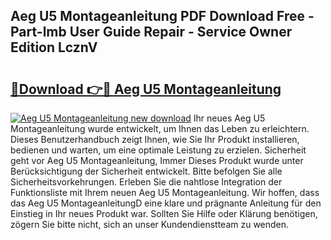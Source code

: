 ## Aeg U5 Montageanleitung PDF Download Free - Part-lmb User Guide Repair - Service Owner Edition LcznV

# <h2><a href="http://df7e4c3.blite.top/?on=Aeg+U5+Montageanleitung">🔗Download 👉🔴 Aeg U5 Montageanleitung</a></h2>

[![Aeg U5 Montageanleitung new download](https://i.imgur.com/lujVjoI.png)](http://df7e4c3.blite.top/?on=Aeg+U5+Montageanleitung)
Ihr neues Aeg U5 Montageanleitung wurde entwickelt, um Ihnen das Leben zu erleichtern. Dieses Benutzerhandbuch zeigt Ihnen, wie Sie Ihr Produkt installieren, bedienen und warten, um eine optimale Leistung zu erzielen. Sicherheit geht vor Aeg U5 Montageanleitung, Immer Dieses Produkt wurde unter Berücksichtigung der Sicherheit entwickelt. Bitte befolgen Sie alle Sicherheitsvorkehrungen. Erleben Sie die nahtlose Integration der Funktionsliste mit Ihrem neuen Aeg U5 Montageanleitung. Wir hoffen, dass das Aeg U5 MontageanleitungD eine klare und prägnante Anleitung für den Einstieg in Ihr neues Produkt war. Sollten Sie Hilfe oder Klärung benötigen, zögern Sie bitte nicht, sich an unser Kundendienstteam zu wenden.
